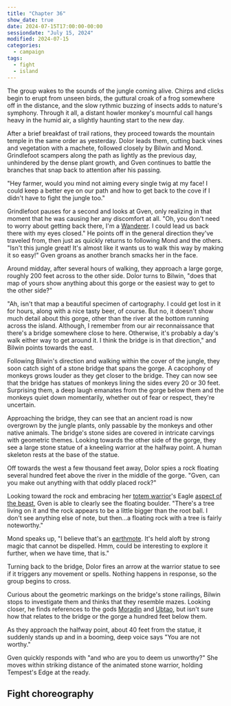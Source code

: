 ```yaml
---
title: "Chapter 36"
show_date: true
date: 2024-07-15T17:00:00-00:00
sessiondate: "July 15, 2024"
modified: 2024-07-15
categories:
  - campaign
tags:
  - fight
  - island
---
```


The group wakes to the sounds of the jungle coming alive. Chirps and clicks begin to erupt from
unseen birds, the guttural croak of a frog somewhere off in the distance, and the slow rythmic
buzzing of insects adds to nature's symphony. Through it all, a distant howler monkey's mournful
call hangs heavy in the humid air, a slightly haunting start to the new day.

After a brief breakfast of trail rations, they proceed towards the mountain temple in the same
order as yesterday. Dolor leads them, cutting back vines and vegetation with a machete, followed
closely by Bilwin and Mond. Grindlefoot scampers along the path as lightly as the previous day,
unhindered by the dense plant growth, and Gven continues to battle the branches that snap back
to attention after his passing.

"Hey farmer, would you mind not aiming every single twig at my face! I could keep a better eye
on our path and how to get back to the cove if I didn't have to fight the jungle too."

Grindlefoot pauses for a second and looks at Gven, only realizing in that moment that he was
causing her any discomfort at all. "Oh, you don't need to worry about getting back there, I'm
a [Wanderer](http://dnd5e.wikidot.com/background:outlander#toc2). I could lead us back there
with my eyes closed." He points off in the general direction they've traveled from, then just
as quickly returns to following Mond and the others. "Isn't this jungle great! It's almost like
it wants us to walk this way by making it so easy!" Gven groans as another branch smacks her
in the face.

Around midday, after several hours of walking, they approach a large gorge, roughly 200 feet
across to the other side. Dolor turns to Bilwin, "does that map of yours show anything about
this gorge or the easiest way to get to the other side?"

"Ah, isn't that map a beautiful specimen of cartography. I could get lost in it for hours, along
with a nice tasty beer, of course. But no, it doesn't show much detail about this gorge, other
than the river at the bottom running across the island. Although, I remember from our air
reconnaissance that there's a bridge somewhere close to here. Otherwise, it's probably a day's
walk either way to get around it. I think the bridge is in that direction," and Bilwin points
towards the east.

Following Bilwin's direction and walking within the cover of the jungle, they soon catch sight
of a stone bridge that spans the gorge. A cacophony of monkeys grows louder as they get closer
to the bridge. They can now see that the bridge has statues of monkeys lining the sides every
20 or 30 feet. Surprising them, a deep laugh emanates from the gorge below them and the
monkeys quiet down momentarily, whether out of fear or respect, they're uncertain.

Approaching the bridge, they can see that an ancient road is now overgrown by the jungle
plants, only passable by the monkeys and other native animals. The bridge's stone sides are
covered in intricate carvings with geometric themes. Looking towards the other side of the
gorge, they see a large stone statue of a kneeling warrior at the halfway point. A human
skeleton rests at the base of the statue.

Off towards the west a few thousand feet away, Dolor spies a rock floating several hundred
feet above the river in the middle of the gorge. "Gven, can you make out anything with that
oddly placed rock?"

Looking toward the rock and embracing her
[totem warrior](https://dnd5e.wikidot.com/barbarian:totem-warrior)'s Eagle
[aspect of the beast](https://dnd5e.wikidot.com/barbarian:totem-warrior#toc2),
Gven is able to clearly see the floating boulder. "There's a tree living on it and the rock
appears to be a little bigger than the root ball. I don't see anything else of note, but
then...a floating rock with a tree is fairly noteworthy."

Mond speaks up, "I believe that's an [earthmote](https://forgottenrealms.fandom.com/wiki/Earthmote).
It's held aloft by strong magic that cannot be dispelled. Hmm, could be interesting to explore
it further, when we have time, that is."

Turning back to the bridge, Dolor fires an arrow at the warrior statue to see if it triggers
any movement or spells. Nothing happens in response, so the group begins to cross.

Curious about the geometric markings on the bridge's stone railings, Bilwin stops to investigate
them and thinks that they resemble mazes. Looking closer, he finds references to the gods
[Moradin](https://forgottenrealms.fandom.com/wiki/Moradin) and
[Ubtao](https://forgottenrealms.fandom.com/wiki/Ubtao), but isn't sure how that relates
to the bridge or the gorge a hundred feet below them.

As they approach the halfway point, about 40 feet from the statue, it suddenly stands up and
in a booming, deep voice says "You are not worthy."

Gven quickly responds with "and who are you to deem us unworthy?" She moves within striking
distance of the animated stone warrior, holding Tempest's Edge at the ready.

## Fight choreography

<!-- Initiative rolls:
  Bilwin - 17
  Dolor - 9
  Grindlefoot - 8
  Gven - 22
  Mond - 7
-->

<!-- Round 1 -->




<!-- NOTES -->

<!-- em dash: — | Mac kebyoard shortcut = Option + Shift + Dash (-) -->
<!-- https://oatcookies.neocities.org/dndmoney to convert copper, silver, gold, and more into CP -->
<!-- Frequently used links:
  [Barbarian rage](https://www.thegamer.com/dungeons-dragons-dnd-barbarian-rage-explained-guide/)
  [Chaos Bolt](https://www.dndbeyond.com/spells/14761-chaos-bolt)
  [Hanseath](https://forgottenrealms.fandom.com/wiki/Hanseath)
  [Hellish Rebuke](https://www.dndbeyond.com/spells/hellish-rebuke)
  [hurdy-gurdy](https://en.wikipedia.org/wiki/Hurdy-gurdy)
  [Mind Spike](http://dnd5e.wikidot.com/spell:mind-spike)
  [Shillelagh](https://www.dndbeyond.com/spells/2249-shillelagh)
  [Spiritual Weapon](https://www.dndbeyond.com/spells/2133-guiding-bolt)
  [Wild Shape](https://www.dndbeyond.com/posts/635-druid-101-wild-shape-guide)
-->
<!--
  Lists of spells for the classes:
    - Bard spells: https://www.dndbeyond.com/spells/class/1-bard
    - Cleric spells: https://www.dndbeyond.com/spells/class/cleric 
    - Druid spells: https://www.dndbeyond.com/spells/class/druid
    - Sorcerer spells: https://www.dndbeyond.com/spells/class/sorcerer
  Monsters: https://www.dndbeyond.com/monsters
  Damage types: https://www.wargamer.com/dnd/damage-types
  Luck (Bilwin): http://dnd5e.wikidot.com/feat:lucky
-->
<!-- Directions on a boat:
  Port = left side
  Starboard = right side
  Bow = front
  Aft = back (inside the ship, on board)
  Stern = back (outside, offboard)
-->
